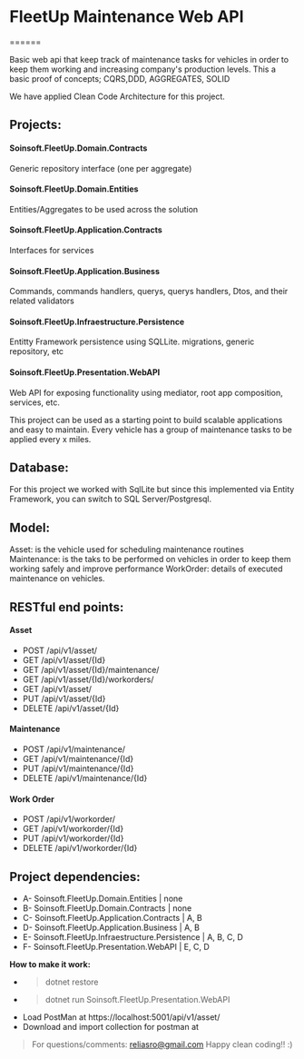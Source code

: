 # FleetUp Maintenance Web API
======

Basic web api that keep track of maintenance tasks for vehicles in order to keep them working and increasing company's production levels.
This a basic proof of concepts; CQRS,DDD, AGGREGATES, SOLID 

We have applied Clean Code Architecture for this project. 

## Projects:
#### Soinsoft.FleetUp.Domain.Contracts
Generic repository interface (one per aggregate)

#### Soinsoft.FleetUp.Domain.Entities
Entities/Aggregates to be used across the solution

#### Soinsoft.FleetUp.Application.Contracts
Interfaces for services

#### Soinsoft.FleetUp.Application.Business
Commands, commands handlers, querys, querys handlers, Dtos, and their related validators

#### Soinsoft.FleetUp.Infraestructure.Persistence
Entitty Framework persistence using SQLLite. migrations, generic repository, etc

#### Soinsoft.FleetUp.Presentation.WebAPI
Web API for exposing functionality using mediator, root app composition, services, etc.

This project can be used as a starting point to build scalable applications and easy to maintain.
Every vehicle has a group of maintenance tasks to be applied every x miles.

## Database:
For this project we worked with SqlLite but since this implemented via Entity Framework, you can switch to SQL Server/Postgresql.

## Model:
Asset: is the vehicle used for scheduling maintenance routines
Maintenance: is the taks to be performed on vehicles in order to keep them working safely and improve performance
WorkOrder: details of executed maintenance on vehicles.


## RESTful end points:
#### Asset
- POST /api/v1/asset/
- GET /api/v1/asset/{Id}
- GET /api/v1/asset/{Id}/maintenance/
- GET /api/v1/asset/{Id}/workorders/
- GET /api/v1/asset/
- PUT /api/v1/asset/{Id}
- DELETE /api/v1/asset/{Id}

#### Maintenance
- POST /api/v1/maintenance/
- GET /api/v1/maintenance/{Id}
- PUT /api/v1/maintenance/{Id}
- DELETE /api/v1/maintenance/{Id}

#### Work Order
- POST /api/v1/workorder/
- GET /api/v1/workorder/{Id}
- PUT /api/v1/workorder/{Id}
- DELETE /api/v1/workorder/{Id}


## Project dependencies:
- A- Soinsoft.FleetUp.Domain.Entities | none
- B- Soinsoft.FleetUp.Domain.Contracts | none
- C- Soinsoft.FleetUp.Application.Contracts | A, B
- D- Soinsoft.FleetUp.Application.Business | A, B
- E- Soinsoft.FleetUp.Infraestructure.Persistence | A, B, C, D
- F- Soinsoft.FleetUp.Presentation.WebAPI | E, C, D	

**How to make it work:**
- >dotnet restore
- >dotnet run Soinsoft.FleetUp.Presentation.WebAPI
- Load PostMan at https://localhost:5001/api/v1/asset/
- Download and import collection for postman at <Link>

>For questions/comments: reliasro@gmail.com
Happy clean coding!! :)
